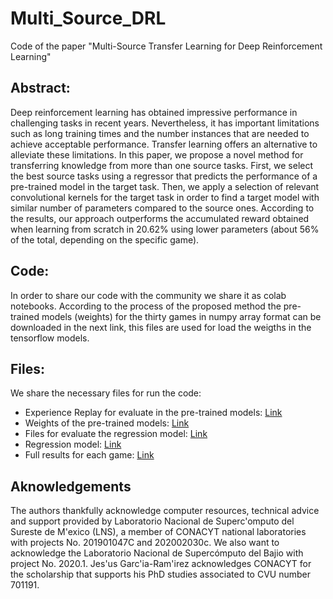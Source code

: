 # Multi_Source_DRL
Code of the paper "Multi-Source Transfer Learning for Deep Reinforcement Learning"

## Abstract:
Deep reinforcement learning has obtained impressive performance in challenging tasks in recent years. Nevertheless, it has important limitations such as long training times and the number instances that are needed to achieve acceptable performance. Transfer learning offers an alternative to alleviate these limitations. In this paper, we propose a novel method for transferring knowledge from more than one source tasks. First, we select the best source tasks using a regressor that predicts the performance of a pre-trained model in the target task. Then, we apply a selection of relevant convolutional kernels for the target task in order to find a target model with similar number of parameters compared to the source ones. According to the results, our approach outperforms the accumulated reward obtained when learning from scratch in 20.62\% using lower parameters (about 56\% of the total, depending on the specific game).

## Code:
In order to share our code with the community we share it as colab notebooks. According to the process of the proposed method the pre-trained models (weights) for the thirty games in numpy array format can be downloaded in the next link, this files are used for load the weigths in the tensorflow models. 

## Files:
We share the necessary files for run the code:

- Experience Replay for evaluate in the pre-trained models: [Link](https://www.google.com/url?q=https%3A%2F%2Fmega.nz%2Ffile%2FpldVXILK%23uIV1WwbCLqX5cRXGurPQUvPsyGn-_6UMGsXx7neCwXQ&sa=D)
- Weights of the pre-trained models: [Link](https://www.google.com/url?q=https%3A%2F%2Fmega.nz%2Ffile%2FYwFxRCoS%230NShbFwSujwRZ_EfgfiUfooM2-32FFcvMT9Mk8YRj0Y&sa=D)
- Files for evaluate the regression model: [Link](https://www.google.com/url?q=https%3A%2F%2Fmega.nz%2Ffile%2FpoMXES6D%23L-HOrf59YOHKQAtTTUnfecXP4t9slRpo6MCRGnX9SO8&sa=D)
- Regression model: [Link](https://www.google.com/url?q=https%3A%2F%2Fmega.nz%2Ffile%2Fg8FjhSoL%23mZDdAaRdk84W-c8tLxvHiIwfrEEy54bOVYwRuSQRUvo&sa=D)
- Full results for each game: [Link](https://www.google.com/url?q=https%3A%2F%2Fmega.nz%2Ffile%2FFxVn0CjD%23VFdun2a66X17oeYpmU9hjs1C5arvA_ekCkFhDQUBSHQ&sa=D)

## Aknowledgements
The authors thankfully acknowledge computer resources, technical advice and support provided by Laboratorio Nacional de Superc\'omputo del Sureste de M\'exico (LNS), a member of CONACYT national laboratories with projects No. 201901047C and 202002030c. We also want to acknowledge the Laboratorio Nacional de Supercómputo del Bajio with project No. 2020.1.  Jes\'us Garc\'ia-Ram\'irez acknowledges CONACYT for the scholarship that supports his PhD studies associated to CVU number 701191. 
